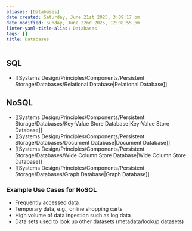 ```yaml
---
aliases: [Databases]
date created: Saturday, June 21st 2025, 3:09:17 pm
date modified: Sunday, June 22nd 2025, 12:08:55 pm
linter-yaml-title-alias: Databases
tags: []
title: Databases
---
```


## SQL

- [[Systems Design/Principles/Components/Persistent Storage/Databases/Relational Database|Relational Database]]

## NoSQL

- [[Systems Design/Principles/Components/Persistent Storage/Databases/Key-Value Store Database|Key-Value Store Database]]
- [[Systems Design/Principles/Components/Persistent Storage/Databases/Document Database|Document Database]]
- [[Systems Design/Principles/Components/Persistent Storage/Databases/Wide Column Store Database|Wide Column Store Database]]
- [[Systems Design/Principles/Components/Persistent Storage/Databases/Graph Database|Graph Database]]

### Example Use Cases for NoSQL

- Frequently accessed data
- Temporary data, e.g., online shopping carts
- High volume of data ingestion such as log data
- Data sets used to look up other datasets (metadata/lookup datasets)
